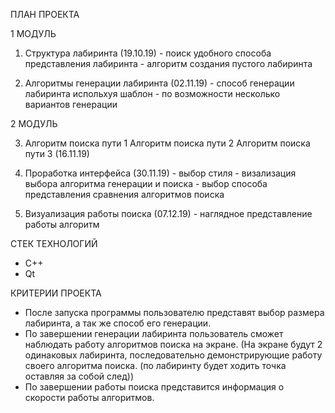 ПЛАН ПРОЕКТА

  1 МОДУЛЬ

  1) Структура лабиринта (19.10.19)
  	- поиск удобного способа представления лабиринта
  	- алгоритм создания пустого лабиринта

  2) Алгоритмы генерации лабиринта (02.11.19)
  	- способ генерации лабиринта испольхуя шаблон
  	- по возможности несколько вариантов генерации 


  2 МОДУЛЬ

  3) Алгоритм поиска пути 1 
    Алгоритм поиска пути 2
     Алгоритм поиска пути 3 (16.11.19)

  4) Проработка интерфейса (30.11.19)
  	- выбор стиля
  	- визализация выбора алгоритма генерации и поиска
    - выбор способа представления сравнения алгоритмов поиска

  5) Визуализация работы поиска (07.12.19)
  	- наглядное представление работы алгоритм

СТЕК ТЕХНОЛОГИЙ
  - C++
  - Qt

КРИТЕРИИ ПРОЕКТА
  - После запуска программы пользователю представят выбор размера лабиринта, а так же способ его генерации.
  - По завершении генерации лабиринта пользователь сможет наблюдать работу алгоритмов поиска на экране.
  (На экране будут 2 одинаковых лабиринта, последовательно демонстрирующие работу своего алгоритма поиска.
  (по лабиринту будет ходить точка оставляя за собой след))
  - По завершении работы поиска представится информация о скорости работы алгоритмов.
  
  

